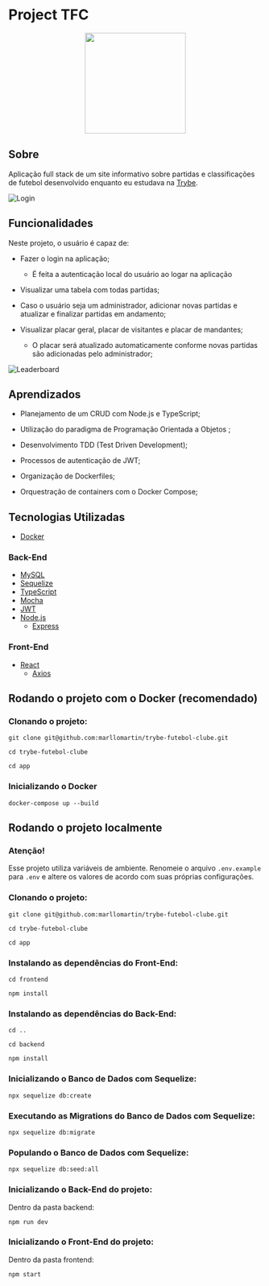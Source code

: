 # Project TFC

<div align="center">
<img src=https://i.imgur.com/Ki1zXlI.png" width="200px">
</div>

## Sobre
Aplicação full stack de um site informativo sobre partidas e classificações de futebol desenvolvido enquanto eu estudava na [Trybe](https://www.betrybe.com/).

![Login](https://github.com/marllomartin/trybe-futebol-clube/blob/main/app/frontend/public/LOGIN.gif)

## Funcionalidades
Neste projeto, o usuário é capaz de:

  * Fazer o login na aplicação;
  
    * É feita a autenticação local do usuário ao logar na aplicação

  * Visualizar uma tabela com todas partidas;

  * Caso o usuário seja um administrador, adicionar novas partidas e atualizar e finalizar partidas em andamento;
  
  * Visualizar placar geral, placar de visitantes e placar de mandantes;

    * O placar será atualizado automaticamente conforme novas partidas são adicionadas pelo administrador;

![Leaderboard](https://github.com/marllomartin/trybe-futebol-clube/blob/main/app/frontend/public/TABLE.gif)

## Aprendizados

  * Planejamento de um CRUD com Node.js e TypeScript;
  
  * Utilização do paradigma de Programação Orientada a Objetos ;
  
  * Desenvolvimento TDD (Test Driven Development);

  * Processos de autenticação de JWT;
  
  * Organização de Dockerfiles;
  
  * Orquestração de containers com o Docker Compose;


## Tecnologias Utilizadas
* [Docker](https://www.docker.com/)

### Back-End
* [MySQL](https://www.mysql.com/)
* [Sequelize](https://sequelize.org/)
* [TypeScript](https://www.typescriptlang.org/)
* [Mocha](https://mochajs.org/)
* [JWT](https://jwt.io/introduction)
* [Node.js](https://nodejs.org/en/)
  * [Express](https://expressjs.com/pt-br/)

### Front-End
* [React](https://reactjs.org/)
  * [Axios](https://axios-http.com/ptbr/docs/intro)

## Rodando o projeto com o Docker (recomendado)

### Clonando o projeto:
```
git clone git@github.com:marllomartin/trybe-futebol-clube.git

cd trybe-futebol-clube

cd app
```
### Inicializando o Docker
```
docker-compose up --build
```

## Rodando o projeto localmente

### Atenção!
Esse projeto utiliza variáveis de ambiente. Renomeie o arquivo `.env.example` para `.env` e altere os valores de acordo com suas próprias configurações.

### Clonando o projeto:
```
git clone git@github.com:marllomartin/trybe-futebol-clube.git

cd trybe-futebol-clube

cd app
```
### Instalando as dependências do Front-End:
```
cd frontend

npm install
```
### Instalando as dependências do Back-End:
```
cd ..

cd backend

npm install
```
### Inicializando o Banco de Dados com Sequelize:
```
npx sequelize db:create
```
### Executando as Migrations do Banco de Dados com Sequelize:
```
npx sequelize db:migrate
```
### Populando o Banco de Dados com Sequelize:
```
npx sequelize db:seed:all
```
### Inicializando o Back-End do projeto:
Dentro da pasta backend:
```
npm run dev
```
### Inicializando o Front-End do projeto:
Dentro da pasta frontend:
```
npm start
```
